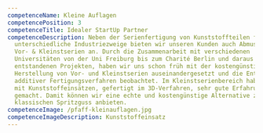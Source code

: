 ```yaml
---
competenceName: Kleine Auflagen
competencePosition: 3
competenceTitle: Idealer StartUp Partner
competenceDescription: Neben der Serienfertigung von Kunststoffteilen für
  unterschiedliche Industriezweige bieten wir unseren Kunden auch Abmusterungen,
  Vor- & Kleinstserien an. Durch die Zusammenarbeit mit verschiedenen
  Universitäten von der Uni Freiburg bis zum Charité Berlin und daraus
  entstandenen Projekten, haben wir uns schon früh mit der kostengünstigen
  Herstellung von Vor- und Kleinstserien auseinandergesetzt und die Entwicklung
  additiver Fertigungsverfahren beobachtet. Im Kleinstserienbereich haben wir
  mit Kunststoffeinsätzen, gefertigt im 3D-Verfahren, sehr gute Erfahrungen
  gemacht. Damit können wir eine echte und kostengünstige Alternative zum
  klassischen Spritzguss anbieten.
competenceImage: /pfaff-kleinauflagen.jpg
competenceImageDescription: Kunststoffeinsatz
---
```


